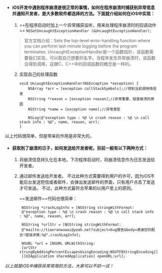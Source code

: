 * #### iOS开发中遇到程序崩溃是很正常的事情，如何在程序崩溃时捕获到异常信息并通知开发者，是大多数软件都选择的方法。下面就介绍如何在iOS中实现：

	1. ==在程序启动时加上一个异常捕获监听，用来处理程序崩溃时的回调动作==
  `NSSetUncaughtExceptionHandler (&UncaughtExceptionHandler);`   
  >官方文档介绍：Sets the top-level error-handling function where you can perform last-minute logging before the program terminates.
  UncaughtExceptionHandler是一个函数指针，该函数需要我们实现，可以取自己想要的名字。当程序发生异常崩溃时，该函数会得到调用，这跟C，C++中的回调函数的概念是一样的。


	2. 实现自己的处理函数

		```objc
		void UncaughtExceptionHandler(NSException *exception) {
		    NSArray *arr = [exception callStackSymbols];//得到当前调用栈信息
		    NSString *reason = [exception reason];//非常重要，就是崩溃的原因
		    NSString *name = [exception name];//异常类型
		   
		    NSLog(@"exception type : %@ \n crash reason : %@ \n call stack info : %@", name, reason, arr);
		}
		```
以上代码很简单，但是带来的作用是非常大的。

* #### 获取到了崩溃的日子，如何发送给开发者呢，目前一般有以下两种方式：
	1. 将崩溃信息持久化在本地，下次程序启动时，将崩溃信息作为日志发送给开发者。

	2. 通过邮件发送给开发者。 不过此种方式需要得到用户的许可，因为iOS不能后台发送短信或者邮件，会弹出发送邮件的界面，只有用户点击了发送才可发送。 不过，此种方式最符合苹果的以用户至上的原则。
	   
		==发送邮件==代码也很简单：
   
		```objc
		 NSString *crashLogInfo = [NSString stringWithFormat:
		 @"exception type : %@ \n crash reason : %@ \n call stack info : %@", name, reason, arr];
		 
		 NSString *urlStr = [NSString stringWithFormat:
		 @"mailto://tianranwuwai@yeah.net?subject=bug报告&body=感谢您的配合!错误详情:%@",crashLogInfo];
		                        
		 NSURL *url = [NSURL URLWithString:
		 [urlStr stringByAddingPercentEscapesUsingEncoding:NSUTF8StringEncoding]];
		 [[UIApplication sharedApplication] openURL:url];
		```
*以上就是iOS中捕获异常常用的方法，大家可以不妨一试！*